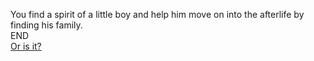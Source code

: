 You find a spirit of a little boy and help him move on into the afterlife by finding his family.  
END  
[Or is it?](END-true.md)